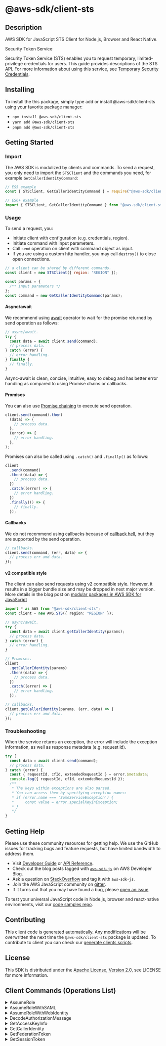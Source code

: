 <!-- generated file, do not edit directly -->

# @aws-sdk/client-sts

## Description

AWS SDK for JavaScript STS Client for Node.js, Browser and React Native.

<fullname>Security Token Service</fullname>

<p>Security Token Service (STS) enables you to request temporary, limited-privilege
credentials for users. This guide provides descriptions of the STS API. For
more information about using this service, see <a href="https://docs.aws.amazon.com/IAM/latest/UserGuide/id_credentials_temp.html">Temporary Security Credentials</a>.</p>

## Installing

To install the this package, simply type add or install @aws-sdk/client-sts
using your favorite package manager:

- `npm install @aws-sdk/client-sts`
- `yarn add @aws-sdk/client-sts`
- `pnpm add @aws-sdk/client-sts`

## Getting Started

### Import

The AWS SDK is modulized by clients and commands.
To send a request, you only need to import the `STSClient` and
the commands you need, for example `GetCallerIdentityCommand`:

```js
// ES5 example
const { STSClient, GetCallerIdentityCommand } = require("@aws-sdk/client-sts");
```

```ts
// ES6+ example
import { STSClient, GetCallerIdentityCommand } from "@aws-sdk/client-sts";
```

### Usage

To send a request, you:

- Initiate client with configuration (e.g. credentials, region).
- Initiate command with input parameters.
- Call `send` operation on client with command object as input.
- If you are using a custom http handler, you may call `destroy()` to close open connections.

```js
// a client can be shared by different commands.
const client = new STSClient({ region: "REGION" });

const params = {
  /** input parameters */
};
const command = new GetCallerIdentityCommand(params);
```

#### Async/await

We recommend using [await](https://developer.mozilla.org/en-US/docs/Web/JavaScript/Reference/Operators/await)
operator to wait for the promise returned by send operation as follows:

```js
// async/await.
try {
  const data = await client.send(command);
  // process data.
} catch (error) {
  // error handling.
} finally {
  // finally.
}
```

Async-await is clean, concise, intuitive, easy to debug and has better error handling
as compared to using Promise chains or callbacks.

#### Promises

You can also use [Promise chaining](https://developer.mozilla.org/en-US/docs/Web/JavaScript/Guide/Using_promises#chaining)
to execute send operation.

```js
client.send(command).then(
  (data) => {
    // process data.
  },
  (error) => {
    // error handling.
  },
);
```

Promises can also be called using `.catch()` and `.finally()` as follows:

```js
client
  .send(command)
  .then((data) => {
    // process data.
  })
  .catch((error) => {
    // error handling.
  })
  .finally(() => {
    // finally.
  });
```

#### Callbacks

We do not recommend using callbacks because of [callback hell](http://callbackhell.com/),
but they are supported by the send operation.

```js
// callbacks.
client.send(command, (err, data) => {
  // process err and data.
});
```

#### v2 compatible style

The client can also send requests using v2 compatible style.
However, it results in a bigger bundle size and may be dropped in next major version. More details in the blog post
on [modular packages in AWS SDK for JavaScript](https://aws.amazon.com/blogs/developer/modular-packages-in-aws-sdk-for-javascript/)

```ts
import * as AWS from "@aws-sdk/client-sts";
const client = new AWS.STS({ region: "REGION" });

// async/await.
try {
  const data = await client.getCallerIdentity(params);
  // process data.
} catch (error) {
  // error handling.
}

// Promises.
client
  .getCallerIdentity(params)
  .then((data) => {
    // process data.
  })
  .catch((error) => {
    // error handling.
  });

// callbacks.
client.getCallerIdentity(params, (err, data) => {
  // process err and data.
});
```

### Troubleshooting

When the service returns an exception, the error will include the exception information,
as well as response metadata (e.g. request id).

```js
try {
  const data = await client.send(command);
  // process data.
} catch (error) {
  const { requestId, cfId, extendedRequestId } = error.$metadata;
  console.log({ requestId, cfId, extendedRequestId });
  /**
   * The keys within exceptions are also parsed.
   * You can access them by specifying exception names:
   * if (error.name === 'SomeServiceException') {
   *     const value = error.specialKeyInException;
   * }
   */
}
```

## Getting Help

Please use these community resources for getting help.
We use the GitHub issues for tracking bugs and feature requests, but have limited bandwidth to address them.

- Visit [Developer Guide](https://docs.aws.amazon.com/sdk-for-javascript/v3/developer-guide/welcome.html)
  or [API Reference](https://docs.aws.amazon.com/AWSJavaScriptSDK/v3/latest/index.html).
- Check out the blog posts tagged with [`aws-sdk-js`](https://aws.amazon.com/blogs/developer/tag/aws-sdk-js/)
  on AWS Developer Blog.
- Ask a question on [StackOverflow](https://stackoverflow.com/questions/tagged/aws-sdk-js) and tag it with `aws-sdk-js`.
- Join the AWS JavaScript community on [gitter](https://gitter.im/aws/aws-sdk-js-v3).
- If it turns out that you may have found a bug, please [open an issue](https://github.com/aws/aws-sdk-js-v3/issues/new/choose).

To test your universal JavaScript code in Node.js, browser and react-native environments,
visit our [code samples repo](https://github.com/aws-samples/aws-sdk-js-tests).

## Contributing

This client code is generated automatically. Any modifications will be overwritten the next time the `@aws-sdk/client-sts` package is updated.
To contribute to client you can check our [generate clients scripts](https://github.com/aws/aws-sdk-js-v3/tree/main/scripts/generate-clients).

## License

This SDK is distributed under the
[Apache License, Version 2.0](http://www.apache.org/licenses/LICENSE-2.0),
see LICENSE for more information.

## Client Commands (Operations List)

<details>
<summary>
AssumeRole
</summary>

[Command API Reference](https://docs.aws.amazon.com/AWSJavaScriptSDK/v3/latest/client/sts/command/AssumeRoleCommand/) / [Input](https://docs.aws.amazon.com/AWSJavaScriptSDK/v3/latest/Package/-aws-sdk-client-sts/Interface/AssumeRoleCommandInput/) / [Output](https://docs.aws.amazon.com/AWSJavaScriptSDK/v3/latest/Package/-aws-sdk-client-sts/Interface/AssumeRoleCommandOutput/)

</details>
<details>
<summary>
AssumeRoleWithSAML
</summary>

[Command API Reference](https://docs.aws.amazon.com/AWSJavaScriptSDK/v3/latest/client/sts/command/AssumeRoleWithSAMLCommand/) / [Input](https://docs.aws.amazon.com/AWSJavaScriptSDK/v3/latest/Package/-aws-sdk-client-sts/Interface/AssumeRoleWithSAMLCommandInput/) / [Output](https://docs.aws.amazon.com/AWSJavaScriptSDK/v3/latest/Package/-aws-sdk-client-sts/Interface/AssumeRoleWithSAMLCommandOutput/)

</details>
<details>
<summary>
AssumeRoleWithWebIdentity
</summary>

[Command API Reference](https://docs.aws.amazon.com/AWSJavaScriptSDK/v3/latest/client/sts/command/AssumeRoleWithWebIdentityCommand/) / [Input](https://docs.aws.amazon.com/AWSJavaScriptSDK/v3/latest/Package/-aws-sdk-client-sts/Interface/AssumeRoleWithWebIdentityCommandInput/) / [Output](https://docs.aws.amazon.com/AWSJavaScriptSDK/v3/latest/Package/-aws-sdk-client-sts/Interface/AssumeRoleWithWebIdentityCommandOutput/)

</details>
<details>
<summary>
DecodeAuthorizationMessage
</summary>

[Command API Reference](https://docs.aws.amazon.com/AWSJavaScriptSDK/v3/latest/client/sts/command/DecodeAuthorizationMessageCommand/) / [Input](https://docs.aws.amazon.com/AWSJavaScriptSDK/v3/latest/Package/-aws-sdk-client-sts/Interface/DecodeAuthorizationMessageCommandInput/) / [Output](https://docs.aws.amazon.com/AWSJavaScriptSDK/v3/latest/Package/-aws-sdk-client-sts/Interface/DecodeAuthorizationMessageCommandOutput/)

</details>
<details>
<summary>
GetAccessKeyInfo
</summary>

[Command API Reference](https://docs.aws.amazon.com/AWSJavaScriptSDK/v3/latest/client/sts/command/GetAccessKeyInfoCommand/) / [Input](https://docs.aws.amazon.com/AWSJavaScriptSDK/v3/latest/Package/-aws-sdk-client-sts/Interface/GetAccessKeyInfoCommandInput/) / [Output](https://docs.aws.amazon.com/AWSJavaScriptSDK/v3/latest/Package/-aws-sdk-client-sts/Interface/GetAccessKeyInfoCommandOutput/)

</details>
<details>
<summary>
GetCallerIdentity
</summary>

[Command API Reference](https://docs.aws.amazon.com/AWSJavaScriptSDK/v3/latest/client/sts/command/GetCallerIdentityCommand/) / [Input](https://docs.aws.amazon.com/AWSJavaScriptSDK/v3/latest/Package/-aws-sdk-client-sts/Interface/GetCallerIdentityCommandInput/) / [Output](https://docs.aws.amazon.com/AWSJavaScriptSDK/v3/latest/Package/-aws-sdk-client-sts/Interface/GetCallerIdentityCommandOutput/)

</details>
<details>
<summary>
GetFederationToken
</summary>

[Command API Reference](https://docs.aws.amazon.com/AWSJavaScriptSDK/v3/latest/client/sts/command/GetFederationTokenCommand/) / [Input](https://docs.aws.amazon.com/AWSJavaScriptSDK/v3/latest/Package/-aws-sdk-client-sts/Interface/GetFederationTokenCommandInput/) / [Output](https://docs.aws.amazon.com/AWSJavaScriptSDK/v3/latest/Package/-aws-sdk-client-sts/Interface/GetFederationTokenCommandOutput/)

</details>
<details>
<summary>
GetSessionToken
</summary>

[Command API Reference](https://docs.aws.amazon.com/AWSJavaScriptSDK/v3/latest/client/sts/command/GetSessionTokenCommand/) / [Input](https://docs.aws.amazon.com/AWSJavaScriptSDK/v3/latest/Package/-aws-sdk-client-sts/Interface/GetSessionTokenCommandInput/) / [Output](https://docs.aws.amazon.com/AWSJavaScriptSDK/v3/latest/Package/-aws-sdk-client-sts/Interface/GetSessionTokenCommandOutput/)

</details>
